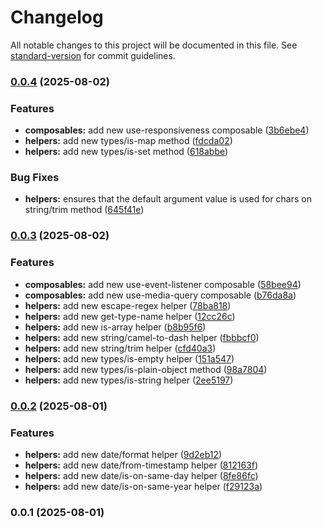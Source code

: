 # Changelog

All notable changes to this project will be documented in this file. See [standard-version](https://github.com/conventional-changelog/standard-version) for commit guidelines.

### [0.0.4](https://github.com/ismailceylan/mark-3/compare/v0.0.3...v0.0.4) (2025-08-02)


### Features

* **composables:** add new use-responsiveness composable ([3b6ebe4](https://github.com/ismailceylan/mark-3/commit/3b6ebe4f0c50668453071cf4146b3dc459a25f24))
* **helpers:** add new types/is-map method ([fdcda02](https://github.com/ismailceylan/mark-3/commit/fdcda0239aab54951df1c708dee7e74989801c79))
* **helpers:** add new types/is-set method ([618abbe](https://github.com/ismailceylan/mark-3/commit/618abbeb6f068774dfa4c6158302fd7ac5f7fccc))


### Bug Fixes

* **helpers:** ensures that the default argument value is used for chars on string/trim method ([645f41e](https://github.com/ismailceylan/mark-3/commit/645f41e883b8777a16e4773ed520411e9953a45b))

### [0.0.3](https://github.com/ismailceylan/mark-3/compare/v0.0.2...v0.0.3) (2025-08-02)


### Features

* **composables:** add new use-event-listener composable ([58bee94](https://github.com/ismailceylan/mark-3/commit/58bee94286d6736fee813f2286a3bd33031d58b2))
* **composables:** add new use-media-query composable ([b76da8a](https://github.com/ismailceylan/mark-3/commit/b76da8a083e13e60c967c90f8116aaa3c735c74f))
* **helpers:** add new escape-regex helper ([78ba818](https://github.com/ismailceylan/mark-3/commit/78ba818542c8325809d72ec7920f2aa14cd053d0))
* **helpers:** add new get-type-name helper ([12cc26c](https://github.com/ismailceylan/mark-3/commit/12cc26c83335f96af408d90b5accab3aaa5f6d32))
* **helpers:** add new is-array helper ([b8b95f6](https://github.com/ismailceylan/mark-3/commit/b8b95f652677f6dc6079b34cd97bcb64671db75c))
* **helpers:** add new string/camel-to-dash helper ([fbbbcf0](https://github.com/ismailceylan/mark-3/commit/fbbbcf0570b38ccabbd44044ca9054d3dccdaafd))
* **helpers:** add new string/trim helper ([cfd40a3](https://github.com/ismailceylan/mark-3/commit/cfd40a3a4741bb0ffe8bcc184f623cb6c6f39c6c))
* **helpers:** add new types/is-empty helper ([151a547](https://github.com/ismailceylan/mark-3/commit/151a547d2ab89e47b5d9f85bad080af82d4e02a4))
* **helpers:** add new types/is-plain-object method ([98a7804](https://github.com/ismailceylan/mark-3/commit/98a780415f4d1b086075be042b8467509fb2815d))
* **helpers:** add new types/is-string helper ([2ee5197](https://github.com/ismailceylan/mark-3/commit/2ee51979235a674d63a3d8c9381f37ccc84ecfd7))

### [0.0.2](https://github.com/ismailceylan/mark-3/compare/v0.0.1...v0.0.2) (2025-08-01)


### Features

* **helpers:** add new date/format helper ([9d2eb12](https://github.com/ismailceylan/mark-3/commit/9d2eb12c8595785d0b40ec740612ecdc407e4fe2))
* **helpers:** add new date/from-timestamp helper ([812163f](https://github.com/ismailceylan/mark-3/commit/812163f84a11e53f77b7f291ccad8f1b3bd88631))
* **helpers:** add new date/is-on-same-day helper ([8fe86fc](https://github.com/ismailceylan/mark-3/commit/8fe86fcff57d51803307f12f7e78310999f0acb2))
* **helpers:** add new date/is-on-same-year helper ([f29123a](https://github.com/ismailceylan/mark-3/commit/f29123a2997e294c2672bb450124e0b571b6d730))

### 0.0.1 (2025-08-01)
